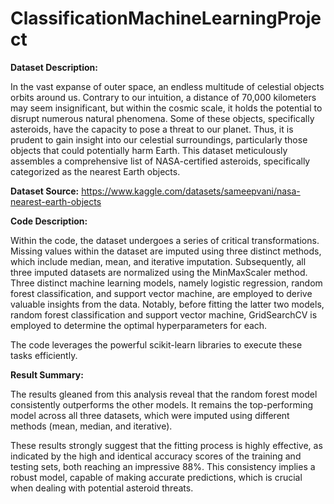# ClassificationMachineLearningProject
**Dataset Description:**

In the vast expanse of outer space, an endless multitude of celestial objects orbits around us. Contrary to our intuition, a distance of 70,000 kilometers may seem insignificant, but within the cosmic scale, it holds the potential to disrupt numerous natural phenomena. Some of these objects, specifically asteroids, have the capacity to pose a threat to our planet. Thus, it is prudent to gain insight into our celestial surroundings, particularly those objects that could potentially harm Earth. This dataset meticulously assembles a comprehensive list of NASA-certified asteroids, specifically categorized as the nearest Earth objects.

**Dataset Source:**
https://www.kaggle.com/datasets/sameepvani/nasa-nearest-earth-objects


**Code Description:**

Within the code, the dataset undergoes a series of critical transformations. Missing values within the dataset are imputed using three distinct methods, which include median, mean, and iterative imputation. Subsequently, all three imputed datasets are normalized using the MinMaxScaler method. Three distinct machine learning models, namely logistic regression, random forest classification, and support vector machine, are employed to derive valuable insights from the data. Notably, before fitting the latter two models, random forest classification and support vector machine, GridSearchCV is employed to determine the optimal hyperparameters for each.

The code leverages the powerful scikit-learn libraries to execute these tasks efficiently.

**Result Summary:**

The results gleaned from this analysis reveal that the random forest model consistently outperforms the other models. It remains the top-performing model across all three datasets, which were imputed using different methods (mean, median, and iterative).

These results strongly suggest that the fitting process is highly effective, as indicated by the high and identical accuracy scores of the training and testing sets, both reaching an impressive 88%. This consistency implies a robust model, capable of making accurate predictions, which is crucial when dealing with potential asteroid threats.
